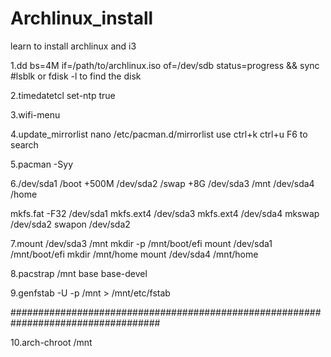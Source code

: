 # Archlinux_install
learn to install archlinux and i3

1.dd bs=4M if=/path/to/archlinux.iso of=/dev/sdb status=progress && sync 
  #lsblk or fdisk -l to find the disk

2.timedatetcl set-ntp true

3.wifi-menu

4.update_mirrorlist
  nano /etc/pacman.d/mirrorlist
  use ctrl+k ctrl+u F6 to search
  

5.pacman -Syy

6./dev/sda1 /boot +500M
  /dev/sda2 /swap +8G
  /dev/sda3 /mnt
  /dev/sda4 /home
  
  mkfs.fat -F32 /dev/sda1
  mkfs.ext4 /dev/sda3
  mkfs.ext4 /dev/sda4
  mkswap /dev/sda2
  swapon /dev/sda2
  

7.mount /dev/sda3 /mnt
  mkdir -p /mnt/boot/efi
  mount /dev/sda1 /mnt/boot/efi
  mkdir /mnt/home
  mount /dev/sda4 /mnt/home
  

8.pacstrap /mnt base base-devel



9.genfstab -U -p /mnt > /mnt/etc/fstab

###################################################################################


10.arch-chroot /mnt


